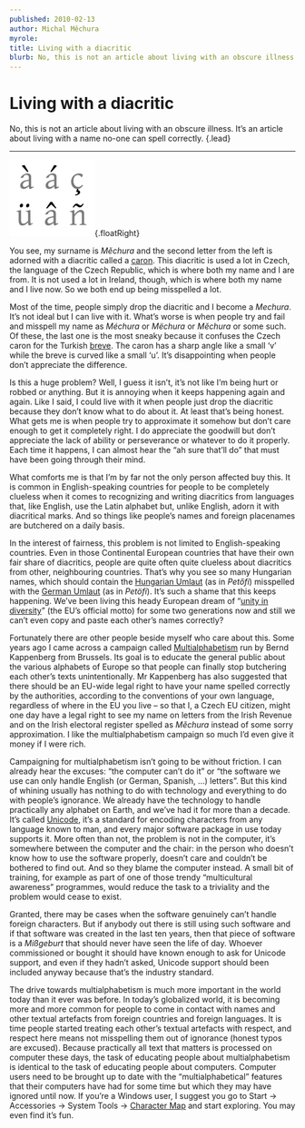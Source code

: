 ```yaml
---
published: 2010-02-13
author: Michal Měchura
myrole:
title: Living with a diacritic
blurb: No, this is not an article about living with an obscure illness. It’s an article about living with a name no-one can spell correctly.
---
```


# Living with a diacritic

No, this is not an article about living with an obscure illness. It’s an article about living with a name no-one can spell correctly. {.lead}

---

![](diacritics.gif){.floatRight}

You see, my surname is <em>Měchura</em> and the second letter from the left is adorned with a diacritic called a <a href="http://en.wikipedia.org/wiki/Caron">caron</a>. This diacritic is used a lot in Czech, the language of the Czech Republic, which is where both my name and I are from. It is not used a lot in Ireland, though, which is where both my name and I live now. So we both end up being misspelled a lot.

Most of the time, people simply drop the diacritic and I become a <em>Mechura</em>. It’s not ideal but I can live with it. What’s worse is when people try and fail and misspell my name as <em>Méchura</em> or <em>Mëchura</em> or <em>Mĕchura</em> or some such. Of these, the last one is the most sneaky because it confuses the Czech caron for the Turkish <a href="http://en.wikipedia.org/wiki/Breve">breve</a>. The caron has a sharp angle like a small ‘v’  while the breve is curved like a small ‘u’. It’s disappointing when people don’t appreciate the difference.

Is this a huge problem? Well, I guess it isn’t, it’s not like I’m being hurt or robbed or anything. But it is annoying when it keeps happening again and again. Like I said, I could live with it when people just drop the diacritic because they don’t know what to do about it. At least that’s being honest. What gets me is when people try to approximate it somehow but don’t care enough to get it completely right. I do appreciate the goodwill but don’t appreciate the lack of ability or perseverance or whatever to do it properly. Each time it happens, I can almost hear the “ah sure that’ll do” that must have been going through their mind.

What comforts me is that I’m by far not the only person affected buy this. It is common in English-speaking countries for people to be completely clueless when it comes to recognizing and writing diacritics from languages that, like English, use the Latin alphabet but, unlike English, adorn it with diacritical marks. And so things like people’s names and foreign placenames are butchered on a daily basis.

In the interest of fairness, this problem is not limited to English-speaking countries. Even in those Continental European countries that have their own fair share of diacritics, people are quite often quite clueless about diacritics from other, neighbouring countries. That’s why you see so many Hungarian names, which should contain the <a href="http://en.wikipedia.org/wiki/Double_acute_accent">Hungarian Umlaut</a> (as in <em>Petőfi</em>) misspelled with the <a href="http://en.wikipedia.org/wiki/Umlaut_%28diacritic%29">German Umlaut</a> (as in <em>Petöfi</em>). It’s such a shame that this keeps happening. We’ve been living this heady European dream of “<a href="http://en.wikipedia.org/wiki/In_varietate_concordia">unity in diversity</a>” (the EU’s official motto) for some two generations now and still we can’t even copy and paste each other’s names correctly?

Fortunately there are other people beside myself who care about this. Some years ago I came across a campaign called <a href="http://www.multialphabetism.eu/">Multialphabetism</a> run by Bernd Kappenberg from Brussels. Its goal is to educate the general public about the various alphabets of Europe so that people can finally stop butchering each other’s texts unintentionally. Mr Kappenberg has also suggested that there should be an EU-wide legal right to have your name spelled correctly by the authorities, according to the conventions of your own language, regardless of where in the EU you live – so that I, a Czech EU citizen, might one day have a legal right to see my name on letters from the Irish Revenue and on the Irish electoral register spelled as <em>Měchura</em> instead of some sorry approximation. I like the multialphabetism campaign so much I’d even give it money if I were rich.

Campaigning for multialphabetism isn’t going to be without friction. I can already hear the excuses: “the computer can’t do it” or “the software we use can only handle English (or German, Spanish, …) letters”. But this kind of whining usually has nothing to do with technology and everything to do with people’s ignorance. We already have the technology to handle practically any alphabet on Earth, and we’ve had it for more than a decade. It’s called <a href="http://en.wikipedia.org/wiki/Unicode">Unicode</a>, it’s a standard for encoding characters from any language known to man, and every major software package in use today supports it. More often than not, the problem is not in the computer, it’s somewhere between the computer and the chair: in the person who doesn’t know how to use the software properly, doesn’t care and couldn’t be bothered to find out. And so they blame the computer instead. A small bit of training, for example as part of one of those trendy “multicultural awareness” programmes, would reduce the task to a triviality and the problem would cease to exist.

Granted, there may be cases when the software genuinely can’t handle foreign characters. But if anybody out there is still using such software and if that software was created in the last ten years, then that piece of software is a <em>Mißgeburt</em> that should never have seen the life of day. Whoever commissioned or bought it should have known enough to ask for Unicode support, and even if they hadn’t asked, Unicode support should been included anyway because that’s the industry standard.

The drive towards multialphabetism is much more important in the world today than it ever was before. In today’s globalized world, it is becoming more and more common for people to come in contact with names and other textual artefacts from foreign countries and foreign languages. It is time people started treating each other’s textual artefacts with respect, and respect here means not misspelling them out of ignorance (honest typos are excused). Because practically all text that matters is processed on computer these days, the task of educating people about multialphabetism is identical to the task of educating people about computers. Computer users need to be brought up to date with the “multialphabetical” features that their computers have had for some time but which they may have ignored until now. If you’re a Windows user, I suggest you go to Start → Accessories → System Tools → <a href="http://tlt.its.psu.edu/suggestions/international/accents/charmap.html">Character Map</a> and start exploring. You may even find it’s fun.
